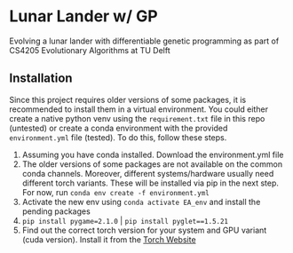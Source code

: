 # Lunar Lander w/ GP

Evolving a lunar lander with differentiable genetic programming as part of CS4205 Evolutionary Algorithms at TU Delft

## Installation
Since this project requires older versions of some packages, it is recommended to install them in a virtual environment. You could either create a native python venv using the `requirement.txt` file in this repo (untested) or create a conda environment with the provided `environment.yml` file (tested). To do this, follow these steps.

1. Assuming you have conda installed. Download the environment.yml file 
2. The older versions of some packages are not available on the common conda channels. Moreover, different systems/hardware usually need different torch variants. These will be installed via pip in the next step. For now, run `conda env create -f environment.yml`
3. Activate the new env using `conda activate EA_env` and install the pending packages
4. `pip install pygame=2.1.0` | `pip install pyglet==1.5.21`
5. Find out the correct torch version for your system and GPU variant (cuda version). Install it from the [Torch Website](https://pytorch.org/)
